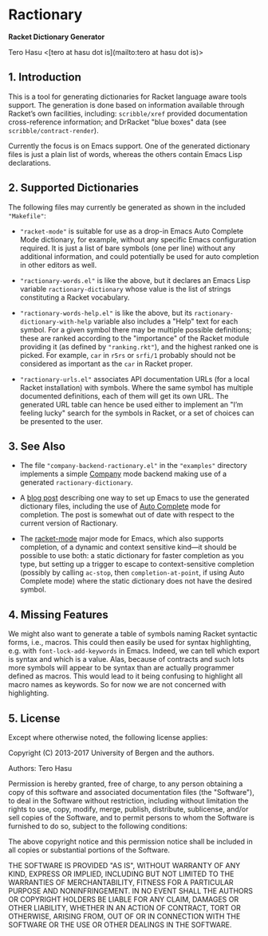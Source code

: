 # Ractionary

**Racket Dictionary Generator**

Tero Hasu <[tero at hasu dot is](mailto:tero at hasu dot is)>

## 1. Introduction

This is a tool for generating dictionaries for Racket language aware
tools support. The generation is done based on information available
through Racket’s own facilities, including: `scribble/xref` provided
documentation cross-reference information; and DrRacket "blue boxes"
data \(see `scribble/contract-render`\).

Currently the focus is on Emacs support. One of the generated dictionary
files is just a plain list of words, whereas the others contain Emacs
Lisp declarations.

## 2. Supported Dictionaries

The following files may currently be generated as shown in the included
`"Makefile"`:

* `"racket-mode"` is suitable for use as a drop-in Emacs Auto Complete
  Mode dictionary, for example, without any specific Emacs configuration
  required. It is just a list of bare symbols \(one per line\) without
  any additional information, and could potentially be used for auto
  completion in other editors as well.

* `"ractionary-words.el"` is like the above, but it declares an Emacs
  Lisp variable `ractionary-dictionary` whose value is the list of
  strings constituting a Racket vocabulary.

* `"ractionary-words-help.el"` is like the above, but its
  `ractionary-dictionary-with-help` variable also includes a "Help" text
  for each symbol. For a given symbol there may be multiple possible
  definitions; these are ranked according to the "importance" of the
  Racket module providing it \(as defined by `"ranking.rkt"`\), and the
  highest ranked one is picked. For example, `car` in `r5rs` or `srfi/1`
  probably should not be considered as important as the `car` in Racket
  proper.

* `"ractionary-urls.el"` associates API documentation URLs \(for a local
  Racket installation\) with symbols. Where the same symbol has multiple
  documented definitions, each of them will get its own URL. The
  generated URL table can hence be used either to implement an "I’m
  feeling lucky" search for the symbols in Racket, or a set of choices
  can be presented to the user.

## 3. See Also

* The file `"company-backend-ractionary.el"` in the `"examples"`
  directory implements a simple
  [Company](https://company-mode.github.io/) mode backend making use of
  a generated `ractionary-dictionary`.

* A [blog post](http://terohasu.net/blog/2013-08-24-ractionary.html)
  describing one way to set up Emacs to use the generated dictionary
  files, including the use of [Auto
  Complete](http://www.cx4a.org/software/auto-complete/) mode for
  completion. The post is somewhat out of date with respect to the
  current version of Ractionary.

* The [racket-mode](https://github.com/greghendershott/racket-mode)
  major mode for Emacs, which also supports completion, of a dynamic and
  context sensitive kind—it should be possible to use both: a static
  dictionary for faster completion as you type, but setting up a trigger
  to escape to context-sensitive completion \(possibly by calling
  `ac-stop`, then `completion-at-point`, if using Auto Complete mode\)
  where the static dictionary does not have the desired symbol.

## 4. Missing Features

We might also want to generate a table of symbols naming Racket
syntactic forms, i.e., macros. This could then easily be used for syntax
highlighting, e.g. with `font-lock-add-keywords` in Emacs. Indeed, we
can tell which export is syntax and which is a value. Alas, because of
contracts and such lots more symbols will appear to be syntax than are
actually programmer defined as macros. This would lead to it being
confusing to highlight all macro names as keywords. So for now we are
not concerned with highlighting.

## 5. License

Except where otherwise noted, the following license applies:

Copyright \(C\) 2013-2017 University of Bergen and the authors.

Authors: Tero Hasu

Permission is hereby granted, free of charge, to any person obtaining a
copy of this software and associated documentation files \(the
"Software"\), to deal in the Software without restriction, including
without limitation the rights to use, copy, modify, merge, publish,
distribute, sublicense, and/or sell copies of the Software, and to
permit persons to whom the Software is furnished to do so, subject to
the following conditions:

The above copyright notice and this permission notice shall be included
in all copies or substantial portions of the Software.

THE SOFTWARE IS PROVIDED "AS IS", WITHOUT WARRANTY OF ANY KIND, EXPRESS
OR IMPLIED, INCLUDING BUT NOT LIMITED TO THE WARRANTIES OF
MERCHANTABILITY, FITNESS FOR A PARTICULAR PURPOSE AND NONINFRINGEMENT.
IN NO EVENT SHALL THE AUTHORS OR COPYRIGHT HOLDERS BE LIABLE FOR ANY
CLAIM, DAMAGES OR OTHER LIABILITY, WHETHER IN AN ACTION OF CONTRACT,
TORT OR OTHERWISE, ARISING FROM, OUT OF OR IN CONNECTION WITH THE
SOFTWARE OR THE USE OR OTHER DEALINGS IN THE SOFTWARE.
